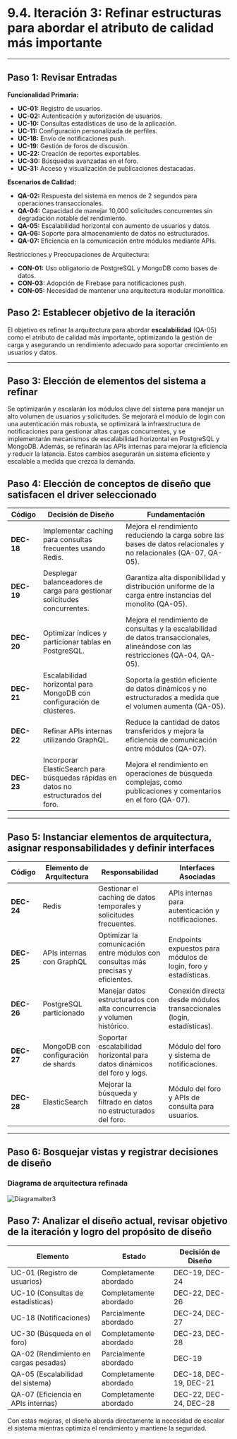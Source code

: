 # 9.4. Iteración 3: Refinar estructuras para abordar el atributo de calidad más importante

---

## Paso 1: Revisar Entradas

**Funcionalidad Primaria:**

- **UC-01:** Registro de usuarios.  
- **UC-02:** Autenticación y autorización de usuarios.  
- **UC-10:** Consultas estadísticas de uso de la aplicación.  
- **UC-11:** Configuración personalizada de perfiles.  
- **UC-18:** Envío de notificaciones push.  
- **UC-19:** Gestión de foros de discusión.  
- **UC-22:** Creación de reportes exportables.  
- **UC-30:** Búsquedas avanzadas en el foro.  
- **UC-31:** Acceso y visualización de publicaciones destacadas.  

**Escenarios de Calidad:**

- **QA-02:** Respuesta del sistema en menos de 2 segundos para operaciones transaccionales.  
- **QA-04:** Capacidad de manejar 10,000 solicitudes concurrentes sin degradación notable del rendimiento.  
- **QA-05:** Escalabilidad horizontal con aumento de usuarios y datos.  
- **QA-06:** Soporte para almacenamiento de datos no estructurados.  
- **QA-07:** Eficiencia en la comunicación entre módulos mediante APIs.  

Restricciones y Preocupaciones de Arquitectura:  

- **CON-01:** Uso obligatorio de PostgreSQL y MongoDB como bases de datos.  
- **CON-03:** Adopción de Firebase para notificaciones push.  
- **CON-05:** Necesidad de mantener una arquitectura modular monolítica.  


## Paso 2: Establecer objetivo de la iteración

El objetivo es refinar la arquitectura para abordar **escalabilidad** (QA-05) como el atributo de calidad más importante, optimizando la gestión de carga y asegurando un rendimiento adecuado para soportar crecimiento en usuarios y datos.

---

## Paso 3: Elección de elementos del sistema a refinar

Se optimizarán y escalarán los módulos clave del sistema para manejar un alto volumen de usuarios y solicitudes. Se mejorará el módulo de login con una autenticación más robusta, se optimizará la infraestructura de notificaciones para gestionar altas cargas concurrentes, y se implementarán mecanismos de escalabilidad horizontal en PostgreSQL y MongoDB. Además, se refinarán las APIs internas para mejorar la eficiencia y reducir la latencia. Estos cambios asegurarán un sistema eficiente y escalable a medida que crezca la demanda.

## Paso 4: Elección de conceptos de diseño que satisfacen el driver seleccionado

| **Código** | **Decisión de Diseño**                                                              | **Fundamentación**                                                                                                                                                               |
|------------|--------------------------------------------------------------------------------------|--------------------------------------------------------------------------------------------------------------------------------------------------------------------------------|
| **DEC-18** | Implementar caching para consultas frecuentes usando Redis.                         | Mejora el rendimiento reduciendo la carga sobre las bases de datos relacionales y no relacionales (QA-07, QA-05).                                                             |
| **DEC-19** | Desplegar balanceadores de carga para gestionar solicitudes concurrentes.            | Garantiza alta disponibilidad y distribución uniforme de la carga entre instancias del monolito (QA-05).                                                                      |
| **DEC-20** | Optimizar índices y particionar tablas en PostgreSQL.                               | Mejora el rendimiento de consultas y la escalabilidad de datos transaccionales, alineándose con las restricciones (QA-04, QA-05).                                             |
| **DEC-21** | Escalabilidad horizontal para MongoDB con configuración de clústeres.               | Soporta la gestión eficiente de datos dinámicos y no estructurados a medida que el volumen aumenta (QA-05).                                                                  |
| **DEC-22** | Refinar APIs internas utilizando GraphQL.                                           | Reduce la cantidad de datos transferidos y mejora la eficiencia de comunicación entre módulos (QA-07).                                                                        |
| **DEC-23** | Incorporar ElasticSearch para búsquedas rápidas en datos no estructurados del foro. | Mejora el rendimiento en operaciones de búsqueda complejas, como publicaciones y comentarios en el foro (QA-07).                                                             |

---

## Paso 5: Instanciar elementos de arquitectura, asignar responsabilidades y definir interfaces

| **Código** | **Elemento de Arquitectura**    | **Responsabilidad**                                                                | **Interfaces Asociadas**                         |
|------------|----------------------------------|------------------------------------------------------------------------------------|-------------------------------------------------|
| **DEC-24** | Redis                            | Gestionar el caching de datos temporales y solicitudes frecuentes.                 | APIs internas para autenticación y notificaciones. |
| **DEC-25** | APIs internas con GraphQL        | Optimizar la comunicación entre módulos con consultas más precisas y eficientes.   | Endpoints expuestos para módulos de login, foro y estadísticas. |
| **DEC-26** | PostgreSQL particionado          | Manejar datos estructurados con alta concurrencia y volumen histórico.             | Conexión directa desde módulos transaccionales (login, estadísticas). |
| **DEC-27** | MongoDB con configuración de shards | Soportar escalabilidad horizontal para datos dinámicos del foro y logs.           | Módulo del foro y sistema de notificaciones.    |
| **DEC-28** | ElasticSearch                    | Mejorar la búsqueda y filtrado en datos no estructurados del foro.                 | Módulo del foro y APIs de consulta para usuarios. |

---

## Paso 6: Bosquejar vistas y registrar decisiones de diseño

### Diagrama de arquitectura refinada

![DiagramaIter3](DiagramaIter3.jpg)




## Paso 7: Analizar el diseño actual, revisar objetivo de la iteración y logro del propósito de diseño

| **Elemento**                               | **Estado**                    | **Decisión de Diseño**           |
|--------------------------------------------|--------------------------------|-----------------------------------|
| UC-01 (Registro de usuarios)               | Completamente abordado        | DEC-19, DEC-24                   |
| UC-10 (Consultas de estadísticas)          | Completamente abordado        | DEC-22, DEC-26                   |
| UC-18 (Notificaciones)                     | Parcialmente abordado         | DEC-24, DEC-27                   |
| UC-30 (Búsqueda en el foro)                | Completamente abordado        | DEC-23, DEC-28                   |
| QA-02 (Rendimiento en cargas pesadas)      | Parcialmente abordado         | DEC-19                           |
| QA-05 (Escalabilidad del sistema)          | Completamente abordado        | DEC-18, DEC-19, DEC-21           |
| QA-07 (Eficiencia en APIs internas)        | Completamente abordado        | DEC-22, DEC-24, DEC-28           |

Con estas mejoras, el diseño aborda directamente la necesidad de escalar el sistema mientras optimiza el rendimiento y mantiene la seguridad.